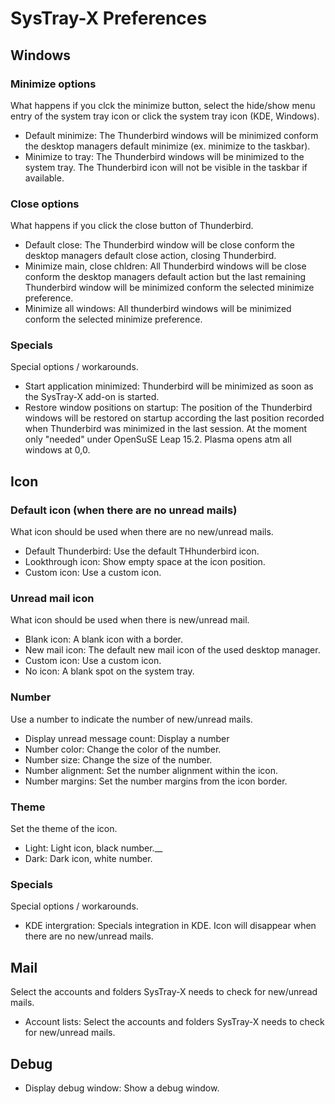 # SysTray-X Preferences  

## Windows  

### Minimize options  

What happens if you clck the minimize button, select the hide/show menu entry of the system tray icon or click the system tray icon (KDE, Windows).  

- Default minimize: The Thunderbird windows will be minimized conform the desktop managers default minimize (ex. minimize to the taskbar).  
- Minimize to tray: The Thunderbird windows will be minimized to the system tray. The Thunderbird icon will not be visible in the taskbar if available.  

### Close options  

What happens if you click the close button of Thunderbird.  

- Default close:                The Thunderbird window will be close conform the desktop managers default close action, closing Thunderbird.  
- Minimize main, close chldren: All Thunderbird windows will be close conform the desktop managers default action but the last remaining Thunderbird window will be minimized conform the selected minimize preference.  
- Minimize all windows:         All thunderbird windows will be minimized conform the selected minimize preference.  

### Specials

Special options / workarounds.  

- Start application minimized:          Thunderbird will be minimized as soon as the SysTray-X add-on is started.  
- Restore window positions on startup:  The position of the Thunderbird windows will be restored on startup according the last position recorded when Thunderbird was minimized in the last session. At the moment only "needed" under OpenSuSE Leap 15.2. Plasma opens atm all windows at 0,0.  

## Icon  

### Default icon (when there are no unread mails)  

What icon should be used when there are no new/unread mails.  

- Default Thunderbird:  Use the default THhunderbird icon.  
- Lookthrough icon:     Show empty space at the icon position.  
- Custom icon:          Use a custom icon.  

### Unread mail icon

What icon should be used when there is new/unread mail.

- Blank icon:     A blank icon with a border.  
- New mail icon:  The default new mail icon of the used desktop manager.  
- Custom icon:    Use a custom icon.  
- No icon:        A blank spot on the system tray.

### Number

Use a number to indicate the number of new/unread mails.

- Display unread message count:   Display a number  
- Number color:     Change the color of the number.  
- Number size:      Change the size of the number.  
- Number alignment: Set the number alignment within the icon.  
- Number margins:   Set the number margins from the icon border.  

### Theme

Set the theme of the icon.

- Light:  Light icon, black number.__
- Dark:   Dark icon, white number.  

### Specials

Special options / workarounds.  

- KDE intergration: Specials integration in KDE. Icon will disappear when there are no new/unread mails.  


## Mail

Select the accounts and folders SysTray-X needs to check for new/unread mails.

- Account lists: Select the accounts and folders SysTray-X needs to check for new/unread mails.  

## Debug

- Display debug window: Show a debug window.  
